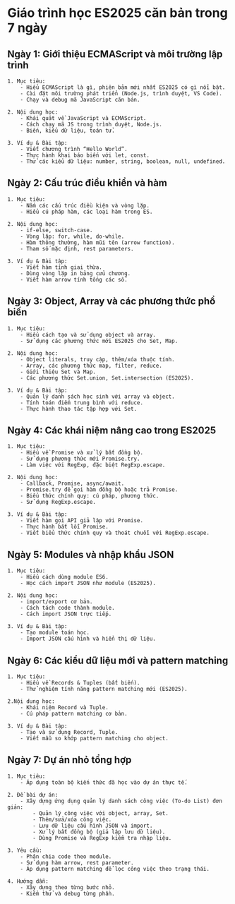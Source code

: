 # Giáo trình học ES2025 căn bản trong 7 ngày
## Ngày 1: Giới thiệu ECMAScript và môi trường lập trình
	1. Mục tiêu:
		- Hiểu ECMAScript là gì, phiên bản mới nhất ES2025 có gì nổi bật.
		- Cài đặt môi trường phát triển (Node.js, trình duyệt, VS Code).
		- Chạy và debug mã JavaScript căn bản.

	2. Nội dung học:
		- Khái quát về JavaScript và ECMAScript.
		- Cách chạy mã JS trong trình duyệt, Node.js.
		- Biến, kiểu dữ liệu, toán tử.

	3. Ví dụ & Bài tập:
		- Viết chương trình “Hello World”.
		- Thực hành khai báo biến với let, const.
		- Thử các kiểu dữ liệu: number, string, boolean, null, undefined.

## Ngày 2: Cấu trúc điều khiển và hàm
	1. Mục tiêu:
		- Nắm các cấu trúc điều kiện và vòng lặp.
		- Hiểu cú pháp hàm, các loại hàm trong ES.

	2. Nội dung học:
		- if-else, switch-case.
		- Vòng lặp: for, while, do-while.
		- Hàm thông thường, hàm mũi tên (arrow function).
		- Tham số mặc định, rest parameters.

	3. Ví dụ & Bài tập:
		- Viết hàm tính giai thừa.
		- Dùng vòng lặp in bảng cửu chương.
		- Viết hàm arrow tính tổng các số.

## Ngày 3: Object, Array và các phương thức phổ biến
	1. Mục tiêu:
		- Hiểu cách tạo và sử dụng object và array.
		- Sử dụng các phương thức mới ES2025 cho Set, Map.

	2. Nội dung học:
		- Object literals, truy cập, thêm/xóa thuộc tính.
		- Array, các phương thức map, filter, reduce.
		- Giới thiệu Set và Map.
		- Các phương thức Set.union, Set.intersection (ES2025).

	3. Ví dụ & Bài tập:
		- Quản lý danh sách học sinh với array và object.
		- Tính toán điểm trung bình với reduce.
		- Thực hành thao tác tập hợp với Set.

## Ngày 4: Các khái niệm nâng cao trong ES2025
	1. Mục tiêu:
		- Hiểu về Promise và xử lý bất đồng bộ.
		- Sử dụng phương thức mới Promise.try.
		- Làm việc với RegExp, đặc biệt RegExp.escape.

	2. Nội dung học:
		- Callback, Promise, async/await.
		- Promise.try để gọi hàm đồng bộ hoặc trả Promise.
		- Biểu thức chính quy: cú pháp, phương thức.
		- Sử dụng RegExp.escape.

	3. Ví dụ & Bài tập:
		- Viết hàm gọi API giả lập với Promise.
		- Thực hành bắt lỗi Promise.
		- Viết biểu thức chính quy và thoát chuỗi với RegExp.escape.

## Ngày 5: Modules và nhập khẩu JSON
	1. Mục tiêu:
		- Hiểu cách dùng module ES6.
		- Học cách import JSON như module (ES2025).

	2. Nội dung học:
		- import/export cơ bản.
		- Cách tách code thành module.
		- Cách import JSON trực tiếp.

	3. Ví dụ & Bài tập:
		- Tạo module toán học.
		- Import JSON cấu hình và hiển thị dữ liệu.

## Ngày 6: Các kiểu dữ liệu mới và pattern matching
	1. Mục tiêu:
		- Hiểu về Records & Tuples (bất biến).
		- Thử nghiệm tính năng pattern matching mới (ES2025).

	2.Nội dung học:
		- Khái niệm Record và Tuple.
		- Cú pháp pattern matching cơ bản.

	3. Ví dụ & Bài tập:
		- Tạo và sử dụng Record, Tuple.
		- Viết mẫu so khớp pattern matching cho object.

## Ngày 7: Dự án nhỏ tổng hợp
	1. Mục tiêu:
		- Áp dụng toàn bộ kiến thức đã học vào dự án thực tế.

	2. Đề bài dự án:
		- Xây dựng ứng dụng quản lý danh sách công việc (To-do List) đơn giản:
			- Quản lý công việc với object, array, Set.
			- Thêm/sửa/xóa công việc.
			- Lưu dữ liệu cấu hình JSON và import.
			- Xử lý bất đồng bộ (giả lập lưu dữ liệu).
			- Dùng Promise và RegExp kiểm tra nhập liệu.

	3. Yêu cầu:
		- Phân chia code theo module.
		- Sử dụng hàm arrow, rest parameter.
		- Áp dụng pattern matching để lọc công việc theo trạng thái.

	4. Hướng dẫn:
		- Xây dựng theo từng bước nhỏ.
		- Kiểm thử và debug từng phần.